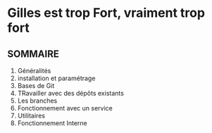 # Gilles est trop Fort, vraiment trop fort
## SOMMAIRE
1. Généralités
2. installation et paramétrage
3. Bases de Git 
4. TRavailler avec des dépôts existants
5. Les branches
6. Fonctionnement avec un service
7. Utilitaires
8. Fonctionnement Interne

